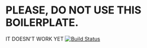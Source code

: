 # PLEASE, DO NOT USE THIS BOILERPLATE. 
IT DOESN'T WORK YET
[![Build Status](https://travis-ci.org/wailorman/dev-boilerplate.svg?branch=master)](https://travis-ci.org/wailorman/dev-boilerplate)